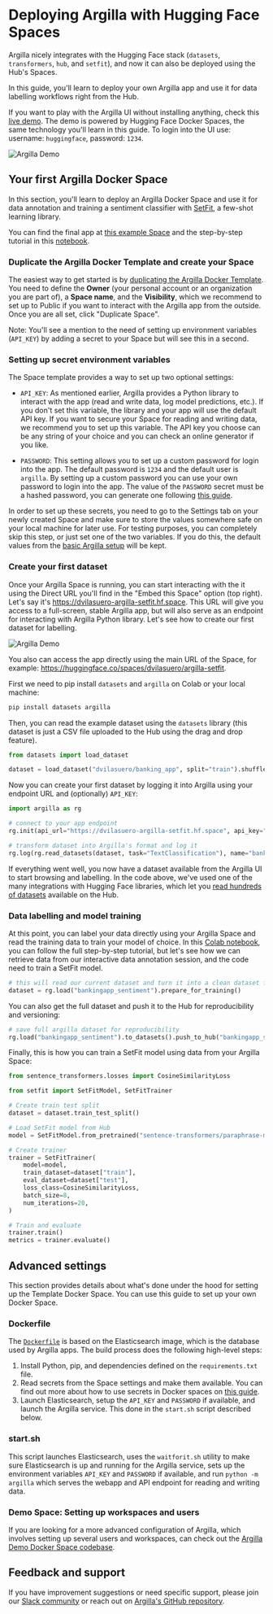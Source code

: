 # Deploying Argilla with Hugging Face Spaces

Argilla nicely integrates with the Hugging Face stack (`datasets`, `transformers`, `hub`, and `setfit`), and now it can also be deployed using the Hub's Spaces.

In this guide, you'll learn to deploy your own Argilla app and use it for data labelling workflows right from the Hub.


If you want to play with the Argilla UI without installing anything, check this [live demo](https://huggingface.co/spaces/argilla/live-demo). The demo is powered by Hugging Face Docker Spaces, the same technology you'll learn in this guide. To login into the UI use: username: `huggingface`, password: `1234`.

![Argilla Demo](getting_started/installation/argilla-demo.png)


## Your first Argilla Docker Space

In this section, you'll learn to deploy an Argilla Docker Space and use it for data annotation and training a sentiment classifier with [SetFit](https://github.com/huggingface/setfit/), a few-shot learning library.

You can find the final app at [this example Space](https://huggingface.co/spaces/dvilasuero/argilla-setfit) and the step-by-step tutorial in this [notebook](https://colab.research.google.com/drive/1GeBBuRw8CIZ6SYql5Vdx4Q2Vv74eFa1I?usp=sharing).

### Duplicate the Argilla Docker Template and create your Space

The easiest way to get started is by [duplicating the Argilla Docker Template](https://huggingface.co/spaces/argilla/template-space-docker?duplicate=true). You need to define the **Owner** (your personal account or an organization you are part of), a **Space name**, and the **Visibility**, which we recommend to set up to Public if you want to interact with the Argilla app from the outside. Once you are all set, click "Duplicate Space".

Note: You'll see a mention to the need of setting up environment variables (`API_KEY`) by adding a secret to your Space but will see this in a second.

### Setting up secret environment variables

The Space template provides a way to set up two optional settings:

- `API_KEY`: As mentioned earlier, Argilla provides a Python library to interact with the app (read and write data, log model predictions, etc.). If you don't set this variable, the library and your app will use the default API key. If you want to secure your Space for reading and writing data, we recommend you to set up this variable. The API key you choose can be any string of your choice and you can check an online generator if you like.

- `PASSWORD`: This setting allows you to set up a custom password for login into the app. The default password is `1234` and the default user is `argilla`. By setting up a custom password you can use your own password to login into the app. The value of the `PASSWORD` secret must be a hashed password, you can generate one following [this guide](https://docs.argilla.io/en/latest/getting_started/installation/user_management.html#override-default-password).

In order to set up these secrets, you need to go to the Settings tab on your newly created Space and make sure to store the values somewhere safe on your local machine for later use. For testing purposes, you can completely skip this step, or just set one of the two variables. If you do this, the default values from the [basic Argilla setup](https://docs.argilla.io/en/latest/getting_started/installation/installation.html) will be kept.

### Create your first dataset

Once your Argilla Space is running, you can start interacting with the it using the Direct URL you'll find in the "Embed this Space" option (top right). Let's say it's https://dvilasuero-argilla-setfit.hf.space. This URL will give you access to a full-screen, stable Argilla app, but will also serve as an endpoint for interacting with Argilla Python library. Let's see how to create our first dataset for labelling.

![Argilla Demo](getting_started/installation/embed-space.png)


You also can access the app directly using the main URL of the Space, for example: https://huggingface.co/spaces/dvilasuero/argilla-setfit.

First we need to pip install `datasets` and `argilla` on Colab or your local machine:

```bash
pip install datasets argilla
```

Then, you can read the example dataset using the `datasets` library (this dataset is just a CSV file uploaded to the Hub using the drag and drop feature).

```python
from datasets import load_dataset

dataset = load_dataset("dvilasuero/banking_app", split="train").shuffle()
```

Now you can create your first dataset by logging it into Argilla using your endpoint URL and (optionally) `API_KEY`:

```python
import argilla as rg

# connect to your app endpoint
rg.init(api_url="https://dvilasuero-argilla-setfit.hf.space", api_key="YOUR_SECRET_API_KEY")

# transform dataset into Argilla's format and log it
rg.log(rg.read_datasets(dataset, task="TextClassification"), name="bankingapp_sentiment")
```

If everything went well, you now have a dataset available from the Argilla UI to start browsing and labelling. In the code above, we've used one of the many integrations with Hugging Face libraries, which let you [read hundreds of datasets](https://docs.argilla.io/en/latest/guides/features/datasets.html#Importing-a-Dataset) available on the Hub.

### Data labelling and model training

At this point, you can label your data directly using your Argilla Space and read the training data to train your model of choice. In this [Colab notebook](https://colab.research.google.com/drive/1GeBBuRw8CIZ6SYql5Vdx4Q2Vv74eFa1I?usp=sharing), you can follow the full step-by-step tutorial, but let's see how we can retrieve data from our interactive data annotation session, and the code need to train a SetFit model.

```python
# this will read our current dataset and turn it into a clean dataset for training
dataset = rg.load("bankingapp_sentiment").prepare_for_training()
```

You can also get the full dataset and push it to the Hub for reproducibility and versioning:

```python
# save full argilla dataset for reproducibility
rg.load("bankingapp_sentiment").to_datasets().push_to_hub("bankingapp_sentiment")
```

Finally, this is how you can train a SetFit model using data from your Argilla Space:

```python
from sentence_transformers.losses import CosineSimilarityLoss

from setfit import SetFitModel, SetFitTrainer

# Create train test split
dataset = dataset.train_test_split()

# Load SetFit model from Hub
model = SetFitModel.from_pretrained("sentence-transformers/paraphrase-mpnet-base-v2")

# Create trainer
trainer = SetFitTrainer(
    model=model,
    train_dataset=dataset["train"],
    eval_dataset=dataset["test"],
    loss_class=CosineSimilarityLoss,
    batch_size=8,
    num_iterations=20,
)

# Train and evaluate
trainer.train()
metrics = trainer.evaluate()
```

## Advanced settings

This section provides details about what's done under the hood for setting up the Template Docker Space. You can use this guide to set up your own Docker Space.

### Dockerfile

The [`Dockerfile`](https://huggingface.co/spaces/argilla/template-space-docker/blob/main/Dockerfile) is based on the Elasticsearch image, which is the database used by Argilla apps. The build process does the following high-level steps:

1. Install Python, pip, and dependencies defined on the `requirements.txt` file.
2. Read secrets from the Space settings and make them available. You can find out more about how to use secrets in Docker spaces on [this guide](https://huggingface.co/docs/hub/spaces-sdks-docker#secret-management).
3. Launch Elasticsearch, setup the `API_KEY` and `PASSWORD` if available, and launch the Argilla service. This done in the `start.sh` script described below.

### start.sh
This script launches Elasticsearch, uses the `waitforit.sh` utility to make sure Elasticsearch is up and running for the Argilla service, sets up the environment variables `API_KEY` and `PASSWORD` if available, and run `python -m argilla` which serves the webapp and API endpoint for reading and writing data.

### Demo Space: Setting up workspaces and users
If you are looking for a more advanced configuration of Argilla, which involves setting up several users and workspaces, can check out the [Argilla Demo Docker Space codebase](https://huggingface.co/spaces/argilla/live-demo/tree/main).

## Feedback and support
If you have improvement suggestions or need specific support, please join our [Slack community]() or reach out on [Argilla's GitHub repository](https://github.com/argilla-io/argilla).



